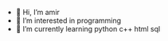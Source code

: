 - 👋 Hi, I’m amir
- 👀 I’m interested in programming 
- 🌱 I’m currently learning python c++ html sql


<!---
at44374/at44374 is a ✨ special ✨ repository because its `README.md` (this file) appears on your GitHub profile.
You can click the Preview link to take a look at your changes.
--->
